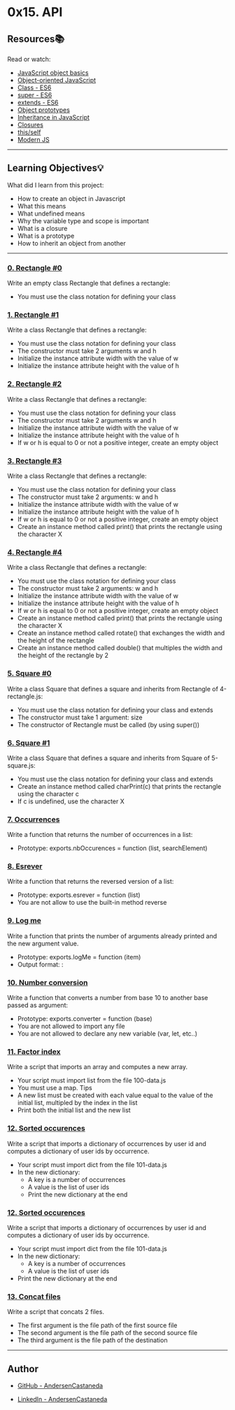 # 0x15. API

## Resources:books:
Read or watch:
* [JavaScript object basics](https://developer.mozilla.org/en-US/docs/Learn/JavaScript/Objects/Basics)
* [Object-oriented JavaScript](https://developer.mozilla.org/en-US/docs/Learn/JavaScript/Objects/Object-oriented_JS)
* [Class - ES6](https://developer.mozilla.org/en-US/docs/Web/JavaScript/Reference/Classes)
* [super - ES6](https://developer.mozilla.org/en-US/docs/Web/JavaScript/Reference/Operators/super)
* [extends - ES6](https://developer.mozilla.org/en-US/docs/Web/JavaScript/Reference/Classes/extends)
* [Object prototypes](https://developer.mozilla.org/en-US/docs/Learn/JavaScript/Objects/Object_prototypes)
* [Inheritance in JavaScript](https://developer.mozilla.org/en-US/docs/Learn/JavaScript/Objects/Inheritance)
* [Closures](https://developer.mozilla.org/en-US/docs/Web/JavaScript/Closures)
* [this/self](https://alistapart.com/article/getoutbindingsituations/)
* [Modern JS](https://github.com/mbeaudru/modern-js-cheatsheet)


---
## Learning Objectives:bulb:
What did I learn from this project:

* How to create an object in Javascript
* What this means
* What undefined means
* Why the variable type and scope is important
* What is a closure
* What is a prototype
* How to inherit an object from another

---

### [0. Rectangle #0](./0-rectangle.js)
Write an empty class Rectangle that defines a rectangle:
  - You must use the class notation for defining your class


### [1. Rectangle #1](./1-rectangle.js)
Write a class Rectangle that defines a rectangle:
  - You must use the class notation for defining your class
  - The constructor must take 2 arguments w and h
  - Initialize the instance attribute width with the value of w
  - Initialize the instance attribute height with the value of h


### [2. Rectangle #2](./2-rectangle.js)
Write a class Rectangle that defines a rectangle:
  - You must use the class notation for defining your class
  - The constructor must take 2 arguments w and h
  - Initialize the instance attribute width with the value of w
  - Initialize the instance attribute height with the value of h
  - If w or h is equal to 0 or not a positive integer, create an empty object


### [3. Rectangle #3](./3-rectangle.js)
Write a class Rectangle that defines a rectangle:
  - You must use the class notation for defining your class
  - The constructor must take 2 arguments: w and h
  - Initialize the instance attribute width with the value of w
  - Initialize the instance attribute height with the value of h
  - If w or h is equal to 0 or not a positive integer, create an empty object
  - Create an instance method called print() that prints the rectangle using the character X


### [4. Rectangle #4](./4-rectangle.js)
Write a class Rectangle that defines a rectangle:
  - You must use the class notation for defining your class
  - The constructor must take 2 arguments: w and h
  - Initialize the instance attribute width with the value of w
  - Initialize the instance attribute height with the value of h
  - If w or h is equal to 0 or not a positive integer, create an empty object
  - Create an instance method called print() that prints the rectangle using the character X
  - Create an instance method called rotate() that exchanges the width and the height of the rectangle
  - Create an instance method called double() that multiples the width and the height of the rectangle by 2


### [5. Square #0](./5-square.js)
Write a class Square that defines a square and inherits from Rectangle of 4-rectangle.js:
  - You must use the class notation for defining your class and extends
  - The constructor must take 1 argument: size
  - The constructor of Rectangle must be called (by using super())


### [6. Square #1](./6-square.js)
Write a class Square that defines a square and inherits from Square of 5-square.js:
  - You must use the class notation for defining your class and extends
  - Create an instance method called charPrint(c) that prints the rectangle using the character c
  - If c is undefined, use the character X


### [7. Occurrences](./7-occurrences.js)
Write a function that returns the number of occurrences in a list:
  - Prototype: exports.nbOccurences = function (list, searchElement)


### [8. Esrever](./8-esrever.js)
Write a function that returns the reversed version of a list:
  - Prototype: exports.esrever = function (list)
  - You are not allow to use the built-in method reverse


### [9. Log me](./9-logme.js)
Write a function that prints the number of arguments already printed and the new argument value.
  - Prototype: exports.logMe = function (item)
  - Output format: <number arguments already printed>: <current argument value>


### [10. Number conversion](./10-converter.js)
Write a function that converts a number from base 10 to another base passed as argument:
  - Prototype: exports.converter = function (base)
  - You are not allowed to import any file
  - You are not allowed to declare any new variable (var, let, etc..)


### [11. Factor index](./100-map.js)
Write a script that imports an array and computes a new array.
  - Your script must import list from the file 100-data.js
  - You must use a map. Tips
  - A new list must be created with each value equal to the value of the initial list, multipled by the index in the list
  - Print both the initial list and the new list


### [12. Sorted occurences](./101-sorted.js)
Write a script that imports a dictionary of occurrences by user id and computes a dictionary of user ids by occurrence.
  - Your script must import dict from the file 101-data.js
  - In the new dictionary:
    - A key is a number of occurrences
    - A value is the list of user ids
    - Print the new dictionary at the end


### [12. Sorted occurences](./101-sorted.js)
Write a script that imports a dictionary of occurrences by user id and computes a dictionary of user ids by occurrence.
  - Your script must import dict from the file 101-data.js
  - In the new dictionary:
    - A key is a number of occurrences
    - A value is the list of user ids
  - Print the new dictionary at the end


### [13. Concat files ](./102-concat.js)
Write a script that concats 2 files.
  - The first argument is the file path of the first source file
  - The second argument is the file path of the second source file
  - The third argument is the file path of the destination

---

## Author

* [GitHub - AndersenCastaneda](https://github.com/AndersenCastaneda)

* [LinkedIn - AndersenCastaneda](https://www.linkedin.com/in/AndersenCastaneda)
